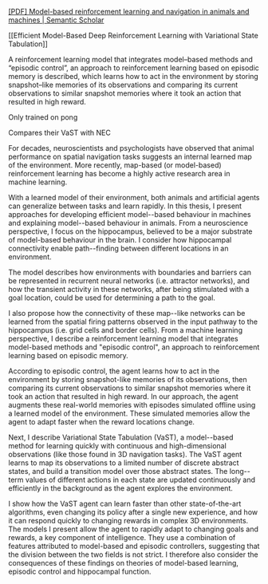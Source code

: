 [[PDF] Model-based reinforcement learning and navigation in animals and machines | Semantic Scholar](https://www.semanticscholar.org/paper/Model-based-reinforcement-learning-and-navigation-Corneil/a28e0a7f9ad66dec1e28150bd51954cffe3add42)

[[Efficient Model-Based Deep Reinforcement Learning with Variational State Tabulation]]

A reinforcement learning model that integrates model–based methods and “episodic control”, an approach to reinforcement learning based on episodic memory is described, which learns how to act in the environment by storing snapshot–like memories of its observations and comparing its current observations to similar snapshot memories where it took an action that resulted in high reward.

Only trained on pong 

Compares their VaST with NEC

For decades, neuroscientists and psychologists have observed that animal performance on spatial navigation tasks suggests an internal learned map of the environment. More recently, map-based (or model-based) reinforcement learning has become a highly active research area in machine learning. 

With a learned model of their environment, both animals and artificial agents can generalize between tasks and learn rapidly. In this thesis, I present approaches for developing efficient model--based behaviour in machines and explaining model--based behaviour in animals. From a neuroscience perspective, I focus on the hippocampus, believed to be a major substrate of model-based behaviour in the brain. I consider how hippocampal connectivity enable path--finding between different locations in an environment. 

The model describes how environments with boundaries and barriers can be represented in recurrent neural networks (i.e. attractor networks), and how the transient activity in these networks, after being stimulated with a goal location, could be used for determining a path to the goal. 

I also propose how the connectivity of these map--like networks can be learned from the spatial firing patterns observed in the input pathway to the hippocampus (i.e. grid cells and border cells). From a machine learning perspective, I describe a reinforcement learning model that integrates model-based methods and "episodic control", an approach to reinforcement learning based on episodic memory. 

According to episodic control, the agent learns how to act in the environment by storing snapshot-like memories of its observations, then comparing its current observations to similar snapshot memories where it took an action that resulted in high reward. In our approach, the agent augments these real-world memories with episodes simulated offline using a learned model of the environment. These simulated memories allow the agent to adapt faster when the reward locations change. 

Next, I describe Variational State Tabulation (VaST), a model--based method for learning quickly with continuous and high-dimensional observations (like those found in 3D navigation tasks). The VaST agent learns to map its observations to a limited number of discrete abstract states, and build a transition model over those abstract states. The long--term values of different actions in each state are updated continuously and efficiently in the background as the agent explores the environment. 

I show how the VaST agent can learn faster than other state-of-the-art algorithms, even changing its policy after a single new experience, and how it can respond quickly to changing rewards in complex 3D environments. The models I present allow the agent to rapidly adapt to changing goals and rewards, a key component of intelligence. They use a combination of features attributed to model-based and episodic controllers, suggesting that the division between the two fields is not strict. I therefore also consider the consequences of these findings on theories of model-based learning, episodic control and hippocampal function.